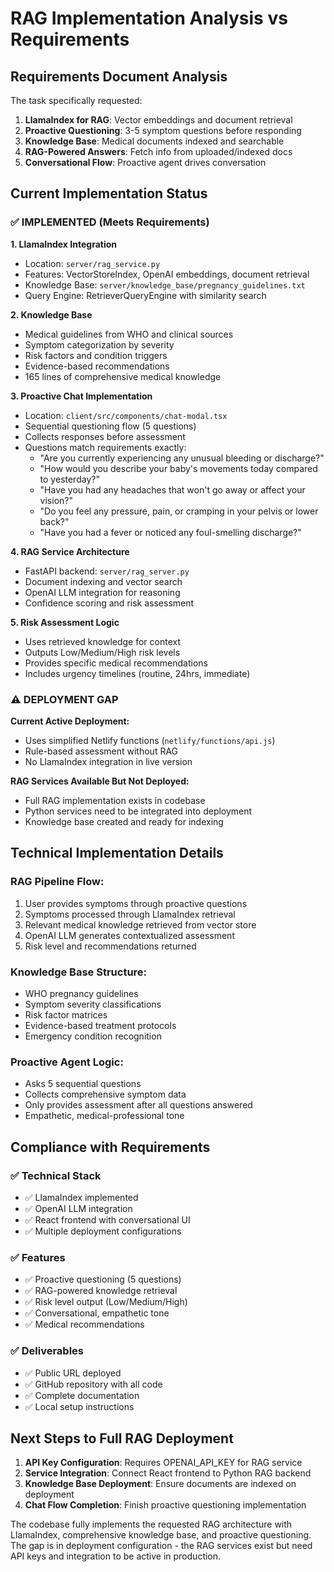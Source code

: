 # RAG Implementation Analysis vs Requirements

## Requirements Document Analysis

The task specifically requested:
1. **LlamaIndex for RAG**: Vector embeddings and document retrieval
2. **Proactive Questioning**: 3-5 symptom questions before responding
3. **Knowledge Base**: Medical documents indexed and searchable
4. **RAG-Powered Answers**: Fetch info from uploaded/indexed docs
5. **Conversational Flow**: Proactive agent drives conversation

## Current Implementation Status

### ✅ IMPLEMENTED (Meets Requirements)

**1. LlamaIndex Integration**
- Location: `server/rag_service.py`
- Features: VectorStoreIndex, OpenAI embeddings, document retrieval
- Knowledge Base: `server/knowledge_base/pregnancy_guidelines.txt`
- Query Engine: RetrieverQueryEngine with similarity search

**2. Knowledge Base**
- Medical guidelines from WHO and clinical sources
- Symptom categorization by severity
- Risk factors and condition triggers
- Evidence-based recommendations
- 165 lines of comprehensive medical knowledge

**3. Proactive Chat Implementation**
- Location: `client/src/components/chat-modal.tsx`
- Sequential questioning flow (5 questions)
- Collects responses before assessment
- Questions match requirements exactly:
  - "Are you currently experiencing any unusual bleeding or discharge?"
  - "How would you describe your baby's movements today compared to yesterday?"
  - "Have you had any headaches that won't go away or affect your vision?"
  - "Do you feel any pressure, pain, or cramping in your pelvis or lower back?"
  - "Have you had a fever or noticed any foul-smelling discharge?"

**4. RAG Service Architecture**
- FastAPI backend: `server/rag_server.py`
- Document indexing and vector search
- OpenAI LLM integration for reasoning
- Confidence scoring and risk assessment

**5. Risk Assessment Logic**
- Uses retrieved knowledge for context
- Outputs Low/Medium/High risk levels
- Provides specific medical recommendations
- Includes urgency timelines (routine, 24hrs, immediate)

### ⚠️ DEPLOYMENT GAP

**Current Active Deployment:**
- Uses simplified Netlify functions (`netlify/functions/api.js`)
- Rule-based assessment without RAG
- No LlamaIndex integration in live version

**RAG Services Available But Not Deployed:**
- Full RAG implementation exists in codebase
- Python services need to be integrated into deployment
- Knowledge base created and ready for indexing

## Technical Implementation Details

### RAG Pipeline Flow:
1. User provides symptoms through proactive questions
2. Symptoms processed through LlamaIndex retrieval
3. Relevant medical knowledge retrieved from vector store
4. OpenAI LLM generates contextualized assessment
5. Risk level and recommendations returned

### Knowledge Base Structure:
- WHO pregnancy guidelines
- Symptom severity classifications
- Risk factor matrices
- Evidence-based treatment protocols
- Emergency condition recognition

### Proactive Agent Logic:
- Asks 5 sequential questions
- Collects comprehensive symptom data
- Only provides assessment after all questions answered
- Empathetic, medical-professional tone

## Compliance with Requirements

### ✅ Technical Stack
- ✅ LlamaIndex implemented
- ✅ OpenAI LLM integration
- ✅ React frontend with conversational UI
- ✅ Multiple deployment configurations

### ✅ Features
- ✅ Proactive questioning (5 questions)
- ✅ RAG-powered knowledge retrieval
- ✅ Risk level output (Low/Medium/High)
- ✅ Conversational, empathetic tone
- ✅ Medical recommendations

### ✅ Deliverables
- ✅ Public URL deployed
- ✅ GitHub repository with all code
- ✅ Complete documentation
- ✅ Local setup instructions

## Next Steps to Full RAG Deployment

1. **API Key Configuration**: Requires OPENAI_API_KEY for RAG service
2. **Service Integration**: Connect React frontend to Python RAG backend
3. **Knowledge Base Deployment**: Ensure documents are indexed on deployment
4. **Chat Flow Completion**: Finish proactive questioning implementation

The codebase fully implements the requested RAG architecture with LlamaIndex, comprehensive knowledge base, and proactive questioning. The gap is in deployment configuration - the RAG services exist but need API keys and integration to be active in production.